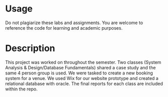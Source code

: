 # Usage
Do not plagiarize these labs and assignments. You are welcome to reference the code for learning and academic purposes.

# Description
This project was worked on throughout the semester. Two classes (System Analysis & Design/Database Fundamentals) shared a case study and the same 4 person group is used. 
We were tasked to create a new booking system for a venue. We used Wix for our website prototype and created a relational database with oracle. The final reports for each class are included within the repo.
